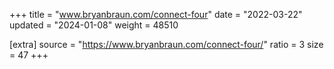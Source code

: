 +++
title = "www.bryanbraun.com/connect-four"
date = "2022-03-22"
updated = "2024-01-08"
weight = 48510

[extra]
source = "https://www.bryanbraun.com/connect-four/"
ratio = 3
size = 47
+++
